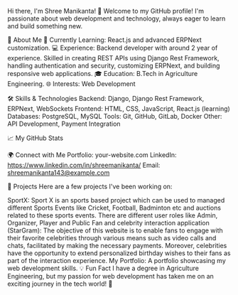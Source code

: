 Hi there, I'm Shree Manikanta! 👋
Welcome to my GitHub profile! I'm passionate about web development and technology, always eager to learn and build something new.

🚀 About Me
🌱 Currently Learning: React.js and advanced ERPNext customization.
💻 Experience: Backend developer with around 2 year of experience. Skilled in creating REST APIs using Django Rest Framework, handling authentication and security, customizing ERPNext, and building responsive web applications.
🎓 Education: B.Tech in Agriculture Engineering.
🌐 Interests: Web Development

🛠️ Skills & Technologies
Backend: Django, Django Rest Framework, ERPNext, WebSockets
Frontend: HTML, CSS, JavaScript, React.js (learning)
Databases: PostgreSQL, MySQL
Tools: Git, GitHub, GitLab, Docker
Other: API Development, Payment Integration

📈 My GitHub Stats

🌍 Connect with Me
Portfolio: your-website.com
LinkedIn: https://www.linkedin.com/in/shreemanikanta/
Email: shreemanikanta143@example.com

🔭 Projects
Here are a few projects I've been working on:

SportX: Sport X is an sports based project which can be used to managed different Sports Events like Cricket, Football, Badminton etc and auctions related to these sports events. There are different user roles like Admin, Organizer, Player and Public
Fan and celebrity interaction application (StarGram): The objective of this website is to enable fans to engage with their favorite celebrities through various means such as video calls and chats, facilitated by making the necessary payments. Moreover, celebrities have the opportunity to extend personalized birthday wishes to their fans as part of the interaction experience.
My Portfolio: A portfolio showcasing my web development skills.
💡 Fun Fact
I have a degree in Agriculture Engineering, but my passion for web development has taken me on an exciting journey in the tech world! 🌱
